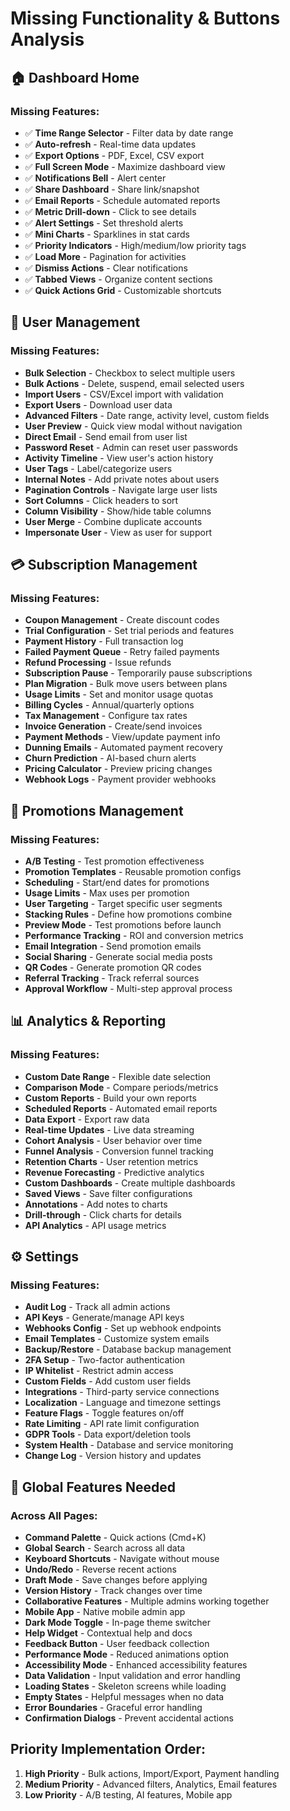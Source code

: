 # Missing Functionality & Buttons Analysis

## 🏠 Dashboard Home
### Missing Features:
- ✅ **Time Range Selector** - Filter data by date range
- ✅ **Auto-refresh** - Real-time data updates
- ✅ **Export Options** - PDF, Excel, CSV export
- ✅ **Full Screen Mode** - Maximize dashboard view
- ✅ **Notifications Bell** - Alert center
- ✅ **Share Dashboard** - Share link/snapshot
- ✅ **Email Reports** - Schedule automated reports
- ✅ **Metric Drill-down** - Click to see details
- ✅ **Alert Settings** - Set threshold alerts
- ✅ **Mini Charts** - Sparklines in stat cards
- ✅ **Priority Indicators** - High/medium/low priority tags
- ✅ **Load More** - Pagination for activities
- ✅ **Dismiss Actions** - Clear notifications
- ✅ **Tabbed Views** - Organize content sections
- ✅ **Quick Actions Grid** - Customizable shortcuts

## 👥 User Management
### Missing Features:
- **Bulk Selection** - Checkbox to select multiple users
- **Bulk Actions** - Delete, suspend, email selected users
- **Import Users** - CSV/Excel import with validation
- **Export Users** - Download user data
- **Advanced Filters** - Date range, activity level, custom fields
- **User Preview** - Quick view modal without navigation
- **Direct Email** - Send email from user list
- **Password Reset** - Admin can reset user passwords
- **Activity Timeline** - View user's action history
- **User Tags** - Label/categorize users
- **Internal Notes** - Add private notes about users
- **Pagination Controls** - Navigate large user lists
- **Sort Columns** - Click headers to sort
- **Column Visibility** - Show/hide table columns
- **User Merge** - Combine duplicate accounts
- **Impersonate User** - View as user for support

## 💳 Subscription Management
### Missing Features:
- **Coupon Management** - Create discount codes
- **Trial Configuration** - Set trial periods and features
- **Payment History** - Full transaction log
- **Failed Payment Queue** - Retry failed payments
- **Refund Processing** - Issue refunds
- **Subscription Pause** - Temporarily pause subscriptions
- **Plan Migration** - Bulk move users between plans
- **Usage Limits** - Set and monitor usage quotas
- **Billing Cycles** - Annual/quarterly options
- **Tax Management** - Configure tax rates
- **Invoice Generation** - Create/send invoices
- **Payment Methods** - View/update payment info
- **Dunning Emails** - Automated payment recovery
- **Churn Prediction** - AI-based churn alerts
- **Pricing Calculator** - Preview pricing changes
- **Webhook Logs** - Payment provider webhooks

## 🎯 Promotions Management
### Missing Features:
- **A/B Testing** - Test promotion effectiveness
- **Promotion Templates** - Reusable promotion configs
- **Scheduling** - Start/end dates for promotions
- **Usage Limits** - Max uses per promotion
- **User Targeting** - Target specific user segments
- **Stacking Rules** - Define how promotions combine
- **Preview Mode** - Test promotions before launch
- **Performance Tracking** - ROI and conversion metrics
- **Email Integration** - Send promotion emails
- **Social Sharing** - Generate social media posts
- **QR Codes** - Generate promotion QR codes
- **Referral Tracking** - Track referral sources
- **Approval Workflow** - Multi-step approval process

## 📊 Analytics & Reporting
### Missing Features:
- **Custom Date Range** - Flexible date selection
- **Comparison Mode** - Compare periods/metrics
- **Custom Reports** - Build your own reports
- **Scheduled Reports** - Automated email reports
- **Data Export** - Export raw data
- **Real-time Updates** - Live data streaming
- **Cohort Analysis** - User behavior over time
- **Funnel Analysis** - Conversion funnel tracking
- **Retention Charts** - User retention metrics
- **Revenue Forecasting** - Predictive analytics
- **Custom Dashboards** - Create multiple dashboards
- **Saved Views** - Save filter configurations
- **Annotations** - Add notes to charts
- **Drill-through** - Click charts for details
- **API Analytics** - API usage metrics

## ⚙️ Settings
### Missing Features:
- **Audit Log** - Track all admin actions
- **API Keys** - Generate/manage API keys
- **Webhooks Config** - Set up webhook endpoints
- **Email Templates** - Customize system emails
- **Backup/Restore** - Database backup management
- **2FA Setup** - Two-factor authentication
- **IP Whitelist** - Restrict admin access
- **Custom Fields** - Add custom user fields
- **Integrations** - Third-party service connections
- **Localization** - Language and timezone settings
- **Feature Flags** - Toggle features on/off
- **Rate Limiting** - API rate limit configuration
- **GDPR Tools** - Data export/deletion tools
- **System Health** - Database and service monitoring
- **Change Log** - Version history and updates

## 🔧 Global Features Needed
### Across All Pages:
- **Command Palette** - Quick actions (Cmd+K)
- **Global Search** - Search across all data
- **Keyboard Shortcuts** - Navigate without mouse
- **Undo/Redo** - Reverse recent actions
- **Draft Mode** - Save changes before applying
- **Version History** - Track changes over time
- **Collaborative Features** - Multiple admins working together
- **Mobile App** - Native mobile admin app
- **Dark Mode Toggle** - In-page theme switcher
- **Help Widget** - Contextual help and docs
- **Feedback Button** - User feedback collection
- **Performance Mode** - Reduced animations option
- **Accessibility Mode** - Enhanced accessibility features
- **Data Validation** - Input validation and error handling
- **Loading States** - Skeleton screens while loading
- **Empty States** - Helpful messages when no data
- **Error Boundaries** - Graceful error handling
- **Confirmation Dialogs** - Prevent accidental actions

## Priority Implementation Order:
1. **High Priority** - Bulk actions, Import/Export, Payment handling
2. **Medium Priority** - Advanced filters, Analytics, Email features  
3. **Low Priority** - A/B testing, AI features, Mobile app


